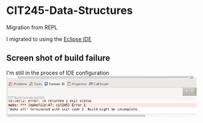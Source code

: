 # CIT245-Data-Structures

Migration from REPL

I migrated to using the [Eclipse IDE](https://www.eclipse.org/downloads/)

## Screen shot of build failure
I'm still in the proces of IDE configuration
![IDE screen shot](eclipse.png)
